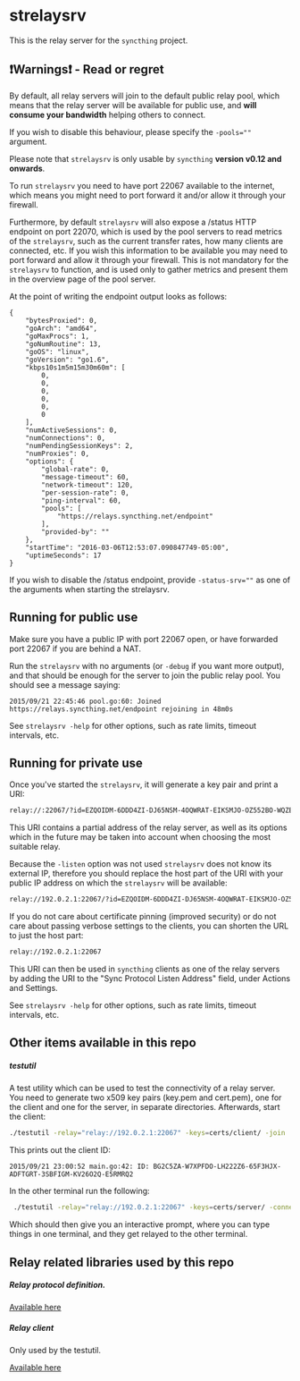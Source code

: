 strelaysrv
==========

This is the relay server for the `syncthing` project.

:exclamation:Warnings:exclamation: - Read or regret
-----

By default, all relay servers will join to the default public relay pool, which means that the relay server will be available for public use, and **will consume your bandwidth** helping others to connect.

If you wish to disable this behaviour, please specify the `-pools=""` argument.

Please note that `strelaysrv` is only usable by `syncthing` **version v0.12 and onwards**.

To run `strelaysrv` you need to have port 22067 available to the internet, which means you might need to port forward it and/or allow it through your firewall.

Furthermore, by default `strelaysrv` will also expose a /status HTTP endpoint on port 22070, which is used by the pool servers to read metrics of the `strelaysrv`, such as  the current transfer rates, how many clients are connected, etc. If you wish this information to be available you may need to port forward and allow it through your firewall. This is not mandatory for the `strelaysrv` to function, and is used only to gather metrics and present them in the overview page of the pool server.

At the point of writing the endpoint output looks as follows:

```
{
    "bytesProxied": 0,
    "goArch": "amd64",
    "goMaxProcs": 1,
    "goNumRoutine": 13,
    "goOS": "linux",
    "goVersion": "go1.6",
    "kbps10s1m5m15m30m60m": [
        0,
        0,
        0,
        0,
        0,
        0
    ],
    "numActiveSessions": 0,
    "numConnections": 0,
    "numPendingSessionKeys": 2,
    "numProxies": 0,
    "options": {
        "global-rate": 0,
        "message-timeout": 60,
        "network-timeout": 120,
        "per-session-rate": 0,
        "ping-interval": 60,
        "pools": [
            "https://relays.syncthing.net/endpoint"
        ],
        "provided-by": ""
    },
    "startTime": "2016-03-06T12:53:07.090847749-05:00",
    "uptimeSeconds": 17
}
```

If you wish to disable the /status endpoint, provide `-status-srv=""` as one of the arguments when starting the strelaysrv.

Running for public use
----
Make sure you have a public IP with port 22067 open, or have forwarded port 22067 if you are behind a NAT.

Run the `strelaysrv` with no arguments (or `-debug` if you want more output), and that should be enough for the server to join the public relay pool.
You should see a message saying:
```
2015/09/21 22:45:46 pool.go:60: Joined https://relays.syncthing.net/endpoint rejoining in 48m0s
```

See `strelaysrv -help` for other options, such as rate limits, timeout intervals, etc.

Running for private use
-----

Once you've started the `strelaysrv`, it will generate a key pair and print a URI:
```bash
relay://:22067/?id=EZQOIDM-6DDD4ZI-DJ65NSM-4OQWRAT-EIKSMJO-OZ552BO-WQZEGYY-STS5RQM&pingInterval=1m0s&networkTimeout=2m0s&sessionLimitBps=0&globalLimitBps=0&statusAddr=:22070
```

This URI contains a partial address of the relay server, as well as its options which in the future may be taken into account when choosing the most suitable relay.

Because the `-listen` option was not used `strelaysrv` does not know its external IP, therefore you should replace the host part of the URI with your public IP address on which the `strelaysrv` will be available:

```bash
relay://192.0.2.1:22067/?id=EZQOIDM-6DDD4ZI-DJ65NSM-4OQWRAT-EIKSMJO-OZ552BO-WQZEGYY-STS5RQM&pingInterval=1m0s&networkTimeout=2m0s&sessionLimitBps=0&globalLimitBps=0&statusAddr=:22070
```

If you do not care about certificate pinning (improved security) or do not care about passing verbose settings to the clients, you can shorten the URL to just the host part:

```bash
relay://192.0.2.1:22067
```

This URI can then be used in `syncthing` clients as one of the relay servers by adding the URI to the "Sync Protocol Listen Address" field, under Actions and Settings.

See `strelaysrv -help` for other options, such as rate limits, timeout intervals, etc.

Other items available in this repo
----
##### testutil
A test utility which can be used to test the connectivity of a relay server.
You need to generate two x509 key pairs (key.pem and cert.pem), one for the client and one for the server, in separate directories.
Afterwards, start the client:
```bash
./testutil -relay="relay://192.0.2.1:22067" -keys=certs/client/ -join
```

This prints out the client ID:
```
2015/09/21 23:00:52 main.go:42: ID: BG2C5ZA-W7XPFDO-LH222Z6-65F3HJX-ADFTGRT-3SBFIGM-KV26O2Q-E5RMRQ2
```

In the other terminal run the following:

```bash
 ./testutil -relay="relay://192.0.2.1:22067" -keys=certs/server/ -connect=BG2C5ZA-W7XPFDO-LH222Z6-65F3HJX-ADFTGRT-3SBFIGM-KV26O2Q-E5RMRQ2
```

Which should then give you an interactive prompt, where you can type things in one terminal, and they get relayed to the other terminal.

Relay related libraries used by this repo
----
##### Relay protocol definition.

[Available here](https://github.com/syncthing/syncthing/tree/main/lib/relay/protocol)


##### Relay client

Only used by the testutil.

[Available here](https://github.com/syncthing/syncthing/tree/main/lib/relay/client)
